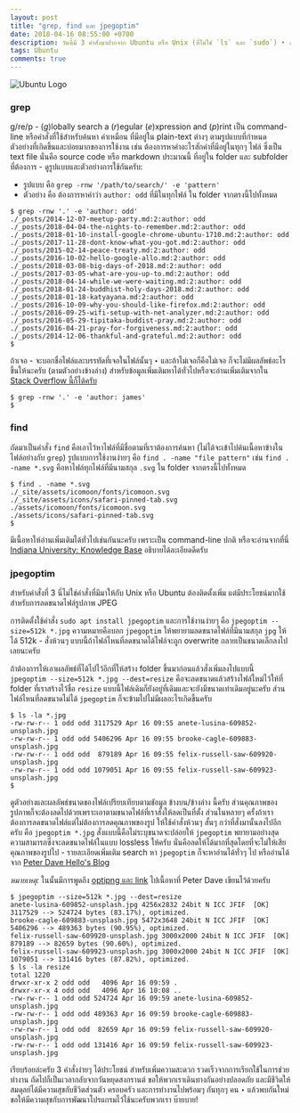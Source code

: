 ```yaml
---
layout: post
title: "grep, find และ jpegoptim"
date: 2018-04-16 08:55:00 +0700
description: วันนี้มี 3 คำสั่งมาฝากจาก Ubuntu หรือ Unix (ที่ไม่ใช่ `ls` และ `sudo`) ‣ ลองมาดูกันว่า 3 คำสั่งนี้ คือ `grep`, `find` และ `jpegoptim` น่าจะช่วยให้ชีวิตพวกเราง่ายขึ้น เวลาที่เราต้องตามค้นหาและแก้ไขอะไรบางอย่าง
tags: Ubuntu
comments: true
---
```

![Ubuntu Logo](/assets/img/authors/reallife/2018-04-16/Logo-ubuntu.png)

### grep
g/re/p - (*g*)lobally search a (*r*)egular (*e*)xpression and (*p*)rint เป็น command-line หรือคำสั่งที่ใช้สำหรับค้นหา คำเหมือน ที่มีอยู่ใน plain-text ต่างๆ ตามรูปแบบที่กำหนด ตัวอย่างที่เกิดขึ้นและบ่อยมากของการใช้งาน เช่น ต้องการหาคำอะไรสักคำที่มีอยู่ในทุกๆ ไฟล์ ซึ่งเป็น text file นั่นคือ source code หรือ markdown ประมาณนี้ ที่อยู่ใน folder และ subfolder ที่ต้องการ - ดูรูปแบบและตัวอย่างการใช้กันครับ:

- รูปแบบ คือ `grep -rnw '/path/to/search/' -e 'pattern'`
- ตัวอย่าง คือ ต้องการหาคำว่า `author: odd` ที่มีในทุกไฟล์ ใน folder จากตรงนี้ไปทั้งหมด

```
$ grep -rnw '.' -e 'author: odd'
./_posts/2014-12-07-meetup-party.md:2:author: odd
./_posts/2018-04-04-the-nights-to-remember.md:2:author: odd
./_posts/2018-01-10-install-google-chrome-ubuntu-1710.md:2:author: odd
./_posts/2017-11-28-dont-know-what-you-got.md:2:author: odd
./_posts/2015-02-14-peace-treaty.md:2:author: odd
./_posts/2016-10-02-hello-google-allo.md:2:author: odd
./_posts/2018-03-08-big-days-of-2018.md:2:author: odd
./_posts/2017-03-05-what-are-you-up-to.md:2:author: odd
./_posts/2018-04-14-while-we-were-waiting.md:2:author: odd
./_posts/2018-01-24-buddhist-holy-days-2018.md:2:author: odd
./_posts/2018-01-18-katyayana.md:2:author: odd
./_posts/2016-10-09-why-you-should-like-firefox.md:2:author: odd
./_posts/2016-09-25-wifi-setup-with-net-analyzer.md:2:author: odd
./_posts/2016-05-29-tipitaka-buddist-pray.md:2:author: odd
./_posts/2016-04-21-pray-for-forgiveness.md:2:author: odd
./_posts/2014-12-06-thankful-and-grateful.md:2:author: odd
$
```
ถ้าเจอ - จะบอกชื่อไฟล์และบรรทัดที่เจอในไฟล์นั้นๆ ‣ และถ้าไม่เจอก็คือไม่เจอ ก็จะไม่มีผลลัพธ์อะไรขึ้นให้นะครับ (ตามตัวอย่างข้างล่าง) สำหรับข้อมูลเพิ่มเติมหาได้ทั่วไปหรือจะอ่านเพิ่มเติมจากใน [Stack Overflow นี้ก็ได้ครับ](https://stackoverflow.com/questions/16956810/how-do-i-find-all-files-containing-specific-text-on-linux)
```
$ grep -rnw '.' -e 'author: james'
$
```
### find
ถัดมาเป็นคำสั่ง `find` คือเอาไว้หาไฟล์ที่มีชื่อตามที่เราต้องการค้นหา (ไม่ได้จะเข้าไปค้นเนื้อหาข้างในไฟล์อย่างกับ `grep`) รูปแบบการใช้งานง่ายๆ คือ `find . -name "file pattern"` เช่น `find . -name *.svg` คือหาไฟล์ทุกไฟล์ที่มีนามสกุล `.svg` ใน folder จากตรงนี้ไปทั้งหมด
```
$ find . -name *.svg
./_site/assets/icomoon/fonts/icomoon.svg
./_site/assets/icons/safari-pinned-tab.svg
./assets/icomoon/fonts/icomoon.svg
./assets/icons/safari-pinned-tab.svg
$
```
มีเนื้อหาให้อ่านเพิ่มเติมได้ทั่วไปเช่นกันนะครับ เพราะเป็น command-line ปกติ หรือจะอ่านจากที่นี่ [Indiana University: Knowledge Base](https://kb.iu.edu/d/admm) อธิบายได้ละเอียดดีครับ
### jpegoptim
สำหรับคำสั่งที่ 3 นี่ไม่ใช่คำสั่งที่มีมาให้กับ Unix หรือ Ubuntu ต้องติดตั้งเพิ่ม แต่มีประโยชน์มากใช้สำหรับการลดขนาดไฟล์รูปภาพ JPEG

การติดตั้งใช้คำสั่ง `sudo apt install jpegoptim` และการใช้งานง่ายๆ คือ `jpegoptim --size=512k *.jpg` ความหมายคือบอก `jpegoptim` ให้พยายามลดขนาดไฟล์ที่มีนามสกุล `jpg` ให้ได้ 512k - สั่งห้วนๆ แบบนี้ถ้าไฟล์ไหนที่ลดขนาดได้ไฟล์จะถูก overwrite กลายเป็นขนาดเล็กลงไปเลยนะครับ

ถ้าต้องการให้เอาผลลัพธ์ที่ได้ไปไว้อีกที่ให้สร้าง folder ขึ้นมาก่อนแล้วสั่งเพิ่มลงไปแบบนี้ `jpegoptim --size=512k *.jpg --dest=resize` คือจะลดขนาดแล้วสร้างไฟล์ใหม่ไว้ให้ที่ folder ที่เราสร้างไว้ชื่อ `resize` แบบนี้ไฟล์เดิมก็ยังอยู่ที่เดิมและจะยังมีขนาดเท่าเดิมอยู่นะครับ ส่วนไฟล์ไหนที่ลดขนาดไม่ได้ `jpegoptim` ก็จะข้ามไปไม่มีผลอะไรเกิดขึ้นครับ
```
$ ls -la *.jpg
-rw-rw-r-- 1 odd odd 3117529 Apr 16 09:55 anete-lusina-609852-unsplash.jpg
-rw-rw-r-- 1 odd odd 5406296 Apr 16 09:55 brooke-cagle-609883-unsplash.jpg
-rw-rw-r-- 1 odd odd  879189 Apr 16 09:55 felix-russell-saw-609920-unsplash.jpg
-rw-rw-r-- 1 odd odd 1079051 Apr 16 09:55 felix-russell-saw-609923-unsplash.jpg
$
```
ดูตัวอย่างและผลลัพธ์ขนาดของไฟล์เปรียบเทียบตามขัอมูล ข้างบน/ข้างล่าง นี้ครับ ส่วนคุณภาพของรูปภาพก็จะต้องลดไปด้วยเพราะเอาตามขนาดไฟล์ที่เราสั่งให้ลดเป็นที่ตั้ง ส่วนในหลายๆ ครั้งถ้าเราต้องการลดขนาดไฟล์แต่ไม่ต้องการลดคุณภาพของรูป ให้ใช้คำสั่งห้วนๆ สั้นๆ กว่าที่สั่งมานั้นลงไปอีกครับ คือ `jpegoptim *.jpg` สั่งแบบนี้คือไม่ระบุขนาดจะปล่อยให้ `jpegoptim` พยายามอย่างสุดความสามารถซึ่งจะลดขนาดไฟล์ในแบบ lossless ให้ครับ นั่นคือลดให้ได้มากที่สุดโดยที่จะไม่ให้เสียคุณภาพของรูปไป - รายละเอียดเพิ่มเติม search หา `jpegoptim` ก็จะหาอ่านได้ทั่วๆ ไป หรืออ่านได้จาก [Peter Dave Hello's Blog](https://www.peterdavehello.org/2016/02/use-jpegoptim-to-optimizere-compress-your-jpg-images/)

*หมายเหตุ:* ในนั้นมีการพูดถึง [optipng และ link](https://www.peterdavehello.org/2015/05/use-optipng-to-optimize-re-compress-your-png-images-losslessly/) ไปเนื้อหาที่ Peter Dave เขียนไว้ด้วยครับ
```
$ jpegoptim --size=512k *.jpg --dest=resize
anete-lusina-609852-unsplash.jpg 4256x2832 24bit N ICC JFIF  [OK] 3117529 --> 524724 bytes (83.17%), optimized.
brooke-cagle-609883-unsplash.jpg 5472x3648 24bit N ICC JFIF  [OK] 5406296 --> 489363 bytes (90.95%), optimized.
felix-russell-saw-609920-unsplash.jpg 3000x2000 24bit N ICC JFIF  [OK] 879189 --> 82659 bytes (90.60%), optimized.
felix-russell-saw-609923-unsplash.jpg 3000x2000 24bit N ICC JFIF  [OK] 1079051 --> 131416 bytes (87.82%), optimized.
$ ls -la resize
total 1220
drwxr-xr-x 2 odd odd   4096 Apr 16 09:59 .
drwxr-xr-x 4 odd odd   4096 Apr 16 10:08 ..
-rw-rw-r-- 1 odd odd 524724 Apr 16 09:59 anete-lusina-609852-unsplash.jpg
-rw-rw-r-- 1 odd odd 489363 Apr 16 09:59 brooke-cagle-609883-unsplash.jpg
-rw-rw-r-- 1 odd odd  82659 Apr 16 09:59 felix-russell-saw-609920-unsplash.jpg
-rw-rw-r-- 1 odd odd 131416 Apr 16 09:59 felix-russell-saw-609923-unsplash.jpg
```
เรียบร้อยล่ะครับ 3 คำสั่งง่ายๆ ได้ประโยชน์ สำหรับเพิ่มความสะดวก รวดเร็วจากการเรียกใช้ในการช่วยทำงาน ถัดไปก็เป็นเวลากลับจากวันหยุดสงกรานต์ ขอให้พวกเราเดินทางกันอย่างปลอดภัย และมีชีวิตให้สมดุลย์ได้มีความสุขกับชีวิตส่วนตัว ครอบครัว และการทำงานไปพร้อมๆ กันทุกๆ คน ‣ แล้วพบกันใหม่ขอให้มีความสุขกับการพัฒนาโปรแกรมไว้ใช้นะครับพวกเรา บ๊ายบาย!

